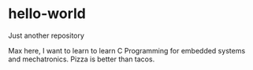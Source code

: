 # hello-world
Just another repository

Max here, I want to learn to learn C Programming for embedded systems and mechatronics.
Pizza is better than tacos.
